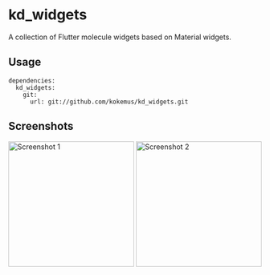 # kd_widgets

A collection of Flutter molecule widgets based on Material widgets.

## Usage

```
dependencies:
  kd_widgets:
    git:
      url: git://github.com/kokemus/kd_widgets.git

```

## Screenshots

<img src="https://github.com/kokemus/kd_widgets/blob/master/screenshots/screenshot1.gif?raw=true" alt="Screenshot 1" width="250">
<img src="https://github.com/kokemus/kd_widgets/blob/master/screenshots/screenshot2.gif?raw=true" alt="Screenshot 2" width="250">